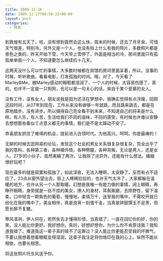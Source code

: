 ```yaml
---
title: 2009-11-16
date: 2009-11-17T08:56:22+00:00
layout: post
categories:
  - 随笔
---
```


到敦煌有五天了，哈，没有想到竟然会这么快，周末的时候，还去了月牙泉，可惜天气很差，特别冷，另外又是一个人，也没有拍上什么有我的照片，多数照片都是景色之类的，昨天开始下雪，今天早上雪停了，外面是相当的冷，房间里面只有孤孤单单我一个人，不知道要怎么继续抗十几天。

这两天没什么可以忙的事情，大多数时候都在宾馆的房间里面呆着，所以，没事的时候，听听歌曲，看看电影，打发孤独的时间。哦，对了，今天看了Marley&Me，被Marley感动的眼眶都湿润了，一个人的时候，太容易伤感了，真的。也许不一定是一只狗狗，也可以是一句关心的话，来自于某个爱慕的女人。

没有工作，没有女人，朋友说我是因为还活在梦想中。我确实觉得有点浮躁，回顾这段时间，从07年到现在，工作从来没有做够一年就跳，而且跳来跳去，都是在原地踏步，没有进步。所以搞得自己完全看不到未来，不知道自己的将来是什么样。有人乐，有人苦，生活给我们不同的滋味，不同的感受，有时候也许难以安静去想想那些看似丁点意义都无的事情，我们是不是太躁动不安了。

恭喜朋友抓住了难得的机会，提前进入白领时代。为他高兴。呵呵。你是最棒的！
<!--more-->
无聊的时候去逛网易的论坛，发现这个社会的男女关系很复杂很复杂，完全出乎了我的意料，各种第三者，各种婚外情，各种劈腿，各种背叛，无论是男人，还是女人。27岁的小伙子，竟然离婚了两次，让我除了诧异外，还能有什么想法。婚姻很好玩吧？

现在最多的就是寂寞和孤独了，如此深夜，无法入睡啊，太安静了，反而有点不适应了。23点从窗外望出去，街上人稀稀拉拉的，也许天气太冷了，大家都躲在温暖的地方，也许从另一个人那取暖。幻想是我唯一有能力做的事情，闭上眼睛，再睁开眼睛，身旁就是一丝不挂的美女，撩人的身材，耳鬓厮磨，去除野性，留下温柔，口中轻含一颗紫色的葡萄，慢慢地，柔情万千，送至我的嘴中，不需咬开就已经化在我的嘴中了。美女相伴，真是良宵一刻值千金。当真是钟鼓馔玉不足贵，但愿长醉不复醒。

寒风凛冽，伊人何在，若然失去才懂得珍惜，当真错了，一直在回忆你的好，你的笑，没人能比你更好。我好想你。真的，好想好想你。为什么你不肯原谅我？我知道我错了。难道我这一辈子真的赎不了这罪过？没人能比你更能忍受我的坏脾气，不要让我想着想着眼眶变得湿润，这辈子我注定将你烙印在我的心上。纵然不能长相依，也要长相思。

将这张照片托东风送予你。
